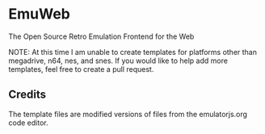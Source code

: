 # EmuWeb
The Open Source Retro Emulation Frontend for the Web

NOTE: At this time I am unable to create templates for platforms other than megadrive, n64, nes, and snes. If you would like to help add more templates, feel free to create a pull request.

## Credits
The template files are modified versions of files from the emulatorjs.org code editor.